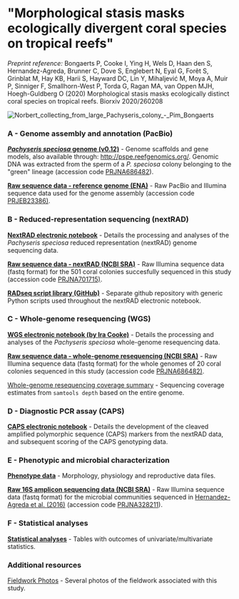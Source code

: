 # "Morphological stasis masks ecologically divergent coral species on tropical reefs"
*Preprint reference:* Bongaerts P, Cooke I, Ying H, Wels D, Haan den S, Hernandez-Agreda, Brunner C, Dove S, Englebert N, Eyal G, Forêt S, Grinblat M, Hay KB, Harii S, Hayward DC, Lin Y, Mihaljević M, Moya A, Muir P, Sinniger F, Smallhorn-West P, Torda G, Ragan MA, van Oppen MJH, Hoegh-Guldberg O (2020) Morphological stasis masks ecologically distinct coral species on tropical reefs. Biorxiv 2020/260208

![Norbert_collecting_from_large_Pachyseris_colony_-_Pim_Bongaerts](/Users/pbongaerts/Github/pachyseris/media/Norbert_collecting_from_large_Pachyseris_colony_-_Pim_Bongaerts.jpg)

### A - Genome assembly and annotation (PacBio)

**[*Pachyseris speciosa* genome (v0.12)](genome/)** - Genome scaffolds and gene models, also available through: http://pspe.reefgenomics.org/. Genomic DNA was extracted from the sperm of a *P. speciosa* colony belonging to the "green" lineage (accession code [PRJNA686482](https://www.ncbi.nlm.nih.gov/bioproject/?term=PRJNA686482)).

**[Raw sequence data - reference genome (ENA)](https://www.ebi.ac.uk/ena/browser/view/PRJEB23386)** - Raw PacBio and Illumina sequence data used for the genome assembly (accession code [PRJEB23386)](https://www.ncbi.nlm.nih.gov/bioproject/?term=PRJEB23386).

### B - Reduced-representation sequencing (nextRAD)

**[NextRAD electronic notebook](nextrad/)** - Details the processing and analyses of the *Pachyseris speciosa* reduced representation (nextRAD) genome sequencing data.

[**Raw sequence data - nextRAD (NCBI SRA)**](https://www.ncbi.nlm.nih.gov/bioproject/?term=PRJNA701715) - Raw Illumina sequence data (fastq format) for the 501 coral colonies succesfully sequenced in this study (accession code [PRJNA701715)](https://www.ncbi.nlm.nih.gov/bioproject/?term=PRJNA701715).

**[RADseq script library (GitHub)](https://github.com/pimbongaerts/radseq)** - Separate github repository with generic Python scripts used throughout the nextRAD electronic notebook.

### C - Whole-genome resequencing (WGS)

**[WGS electronic notebook (by Ira Cooke)](https://github.com/iracooke/pachyseris_wgs)** - Details the processing and analyses of the *Pachyseris speciosa* whole-genome resequencing data.

[**Raw sequence data - whole-genome resequencing (NCBI SRA)**](https://www.ncbi.nlm.nih.gov/bioproject/?term=PRJNA686482) - Raw Illumina sequence data (fastq format) for the whole genomes of 20 coral colonies sequenced in this study (accession code [PRJNA686482)](https://www.ncbi.nlm.nih.gov/bioproject/?term=PRJNA686482).

[Whole-genome resequencing coverage summary](https://github.com/iracooke/pachyseris_wgs/blob/master/04_sequencing_summary.md) - Sequencing coverage estimates from `samtools depth` based on the entire genome.

### D - Diagnostic PCR assay (CAPS)

**[CAPS electronic notebook](caps/)** - Details the development of the cleaved amplified polymorphic sequence (CAPS) markers from the nextRAD data, and subsequent scoring of the CAPS genotyping data.

### E - Phenotypic and microbial characterization

**[Phenotype data](phenotype/)** - Morphology, physiology and reproductive data files.

**[Raw 16S amplicon sequencing data (NCBI SRA)](https://www.ncbi.nlm.nih.gov/bioproject/?term=PRJNA328211)** - Raw Illumina sequence data (fastq format) for the microbial communities sequenced in [Hernandez-Agreda et al. (2016)](https://doi.org/10.1128/mbio.00560-16) (accession code [PRJNA328211](https://www.ncbi.nlm.nih.gov/bioproject/?term=PRJNA328211)).

### F - Statistical analyses

**[Statistical analyses](stats/)** - Tables with outcomes of univariate/multivariate statistics.

### Additional resources

[Fieldwork Photos](media/) - Several photos of the fieldwork associated with this study.